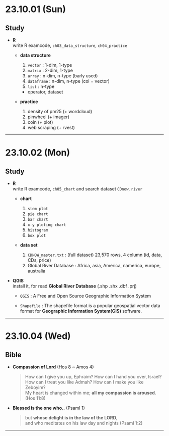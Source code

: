 # 23.10.01 (Sun)

## Study
- **R**  
write R examcode, `ch03_data_structure`, `ch04_practice`

    - **data structure**
        1. `vector` : 1-dim, 1-type
        2. `matrix` : 2-dim, 1-type
        3. `array` : n-dim, n-type (barly used)
        4. `dataframe` : n-dim, n-type (col = vector)
        5. `list` : n-type
        + operator, dataset

    - **practice**   
        1. density of pm25 (+ wordcloud)  
        2. pinwheel (+ imager)  
        3. coin (+ plot)  
        4. web scraping (+ rvest)  
        
---

# 23.10.02 (Mon)  

## Study
- **R**  
write R examcode, `ch05_chart` and search dataset `CDnow`, `river`  

    - **chart**
        1. `stem plot`  
        2. `pie chart`  
        3. `bar chart`  
        4. `x-y ploting chart`
        5. `histogram`
        6. `box plot`
    
    - **data set**
        1. `CDNOW_master.txt` : (full dataset) 23,570 rows, 4 column (id, data, CDs, price)  
        2. Global River Database : Africa, asia, America, namerica, europe, australia  
    
- **QGIS**  
install it, for read **Global River Database** (.shp .shx .dbf .prj)  

    - `QGIS` : A Free and Open Source Geographic Information System  

    - `Shapefile` : The shapefile format is a popular geospatial vector data format for **Geographic Information System(GIS)** software.

---

# 23.10.04 (Wed)

## Bible
- **Compassion of Lord** (Hos 8 ~ Amos 4)  

    > How can I give you up, Ephraim? How can I hand you over, Israel?  
    How can I treat you like Admah? How can I make you like Zeboyim?  
    My heart is changed within me; **all my compassion is aroused**. (Hos 11:8)  

- **Blessed is the one who..** (Psaml 1)  

    > but **whose delight is in the law of the LORD**,  
    and who meditates on his law day and nights  (Psaml 1:2)  

---
